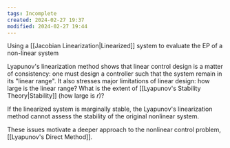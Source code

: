 ```yaml
---
tags: Incomplete
created: 2024-02-27 19:37
modified: 2024-02-27 19:44
---
```

Using a [[Jacobian Linearization|Linearized]] system to evaluate the EP of a non-linear system

Lyapunov's linearization method shows that linear control design is a matter of consistency: one must design a controller such that the system remain in its "linear range". It also stresses major limitations of linear design: how large is the linear range? What is the extent of [[Lyapunov's Stability Theory|Stability]] (how large is $r$)?

If the linearized system is marginally stable, the Lyapunov's linearization method cannot assess the stability of the original nonlinear system.

These issues motivate a deeper approach to the nonlinear control problem, [[Lyapunov's Direct Method]].
